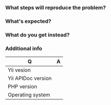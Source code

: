 <!--
Please use this issue tracker for bugs and feature requests only. In case you need support please use one of
Yii communities listed at https://github.com/yiisoft/yii2/wiki/communities
-->

### What steps will reproduce the problem?

### What's expected?

### What do you get instead?


### Additional info

| Q                  | A
| ------------------ | ---
| Yii vesion         |
| Yii APIDoc version |
| PHP version        |
| Operating system   |
